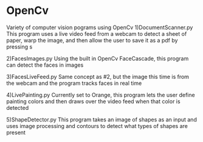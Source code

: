 # OpenCv
Variety of computer vision pograms using OpenCv
1)DocumentScanner.py
  This program uses a live video feed from a webcam to detect a sheet of paper, warp the image, and then allow the user to save it as a pdf by pressing s   

2)FacesImages.py
  Using the built in OpenCv FaceCascade, this program can detect the faces in images

3)FacesLiveFeed.py
  Same concept as #2, but the image this time is from the webcam and the program tracks faces in real time

4)LivePainting.py
  Currently set to Orange, this program lets the user define painting colors and then draws over the video feed when that color is detected

5)ShapeDetector.py
  This program takes an image of shapes as an input and uses image processing and contours to detect what types of shapes are present
